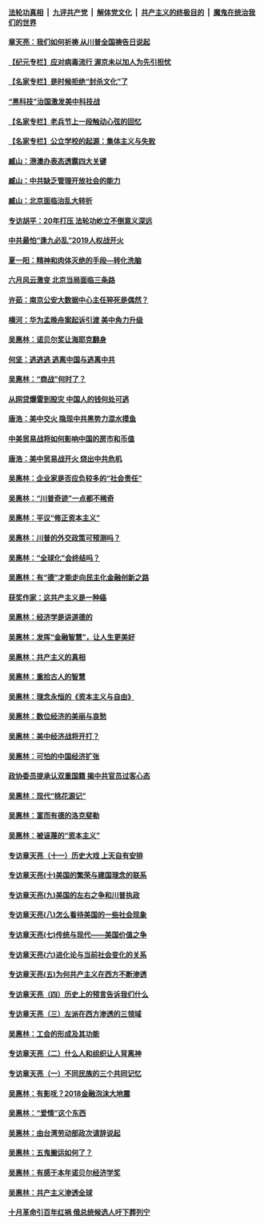 

####  [法轮功真相](../../../../basic/blob/master/README.md?t=07051302) &nbsp;|&nbsp; [九评共产党](../../../../9ping.md/blob/master/README.md?t=07051302) &nbsp;|&nbsp; [解体党文化](../../../../jtdwh.md/blob/master/README.md?t=07051302)  &nbsp;|&nbsp; [共产主义的终极目的](../../../../gczydzjmd.md/blob/master/README.md?t=07051302) &nbsp;|&nbsp; [魔鬼在统治我们的世界](../../../../mgztzwmdsj.md/blob/master/README.md?t=07051302) 

#### [章天亮：我们如何祈祷 从川普全国祷告日说起](../pages/nsc423/n11944627.md?t=07051302) 

#### [【纪元专栏】应对病毒流行 渥京未以加人为先引担忧](../pages/nsc423/n11875714.md?t=07051302) 

#### [【名家专栏】是时候拒绝“封杀文化”了](../pages/nsc423/n11814093.md?t=07051302) 

#### [“黑科技”治国激发美中科技战](../pages/nsc423/n11638056.md?t=07051302) 

#### [【名家专栏】老兵节上一段触动心弦的回忆](../pages/nsc423/n11646016.md?t=07051302) 

#### [【名家专栏】公立学校的起源：集体主义与失败](../pages/nsc423/n11601833.md?t=07051302) 

#### [臧山：港澳办表态透露四大关键](../pages/nsc423/n11421628.md?t=07051302) 

#### [臧山：中共缺乏管理开放社会的能力](../pages/nsc423/n11407457.md?t=07051302) 

#### [臧山：北京面临治乱大转折](../pages/nsc423/n11406895.md?t=07051302) 

#### [专访胡平：20年打压 法轮功屹立不倒意义深远](../pages/nsc423/n11398800.md?t=07051302) 

#### [中共最怕“逢九必乱”2019人权战开火](../pages/nsc423/n11385248.md?t=07051302) 

#### [夏一阳：精神和肉体灭绝的手段—转化洗脑](../pages/nsc423/n11368250.md?t=07051302) 

#### [六月风云激变 北京当局面临三条路](../pages/nsc423/n11313668.md?t=07051302) 

#### [许茹：南京公安大数据中心主任猝死是偶然？](../pages/nsc423/n11064744.md?t=07051302) 

#### [横河：华为孟晚舟案起诉引渡 美中角力升级](../pages/nsc423/n11027230.md?t=07051302) 

#### [吴惠林：诺贝尔奖让海耶克翻身](../pages/nsc423/n10890049.md?t=07051302) 

#### [何坚：逃逃逃 逃离中国与逃离中共](../pages/nsc423/n10592891.md?t=07051302) 

#### [吴惠林：“商战”何时了？](../pages/nsc423/n10573558.md?t=07051302) 

#### [从网贷爆雷到股灾 中国人的钱何处可逃](../pages/nsc423/n10572800.md?t=07051302) 

#### [唐浩：美中交火 隐现中共黑势力混水摸鱼](../pages/nsc423/n10544040.md?t=07051302) 

#### [中美贸易战将如何影响中国的房市和币值](../pages/nsc423/n10543697.md?t=07051302) 

#### [唐浩：美中贸易战开火 烧出中共危机](../pages/nsc423/n10540126.md?t=07051302) 

#### [吴惠林：企业家是否应负较多的“社会责任”](../pages/nsc423/n10535022.md?t=07051302) 

#### [吴惠林：“川普奇迹”一点都不稀奇](../pages/nsc423/n10512808.md?t=07051302) 

#### [吴惠林：平议“修正资本主义”](../pages/nsc423/n10495724.md?t=07051302) 

#### [吴惠林：川普的外交政策可预测吗？](../pages/nsc423/n10462387.md?t=07051302) 

#### [吴惠林：“全球化”会终结吗？](../pages/nsc423/n10452838.md?t=07051302) 

#### [吴惠林：有“德”才能走向民主化金融创新之路](../pages/nsc423/n10432292.md?t=07051302) 

#### [获奖作家：这共产主义是一种癌](../pages/nsc423/n10431541.md?t=07051302) 

#### [吴惠林：经济学是讲道德的](../pages/nsc423/n10398014.md?t=07051302) 

#### [吴惠林：发挥“金融智慧”，让人生更美好](../pages/nsc423/n10375019.md?t=07051302) 

#### [吴惠林：共产主义的真相](../pages/nsc423/n10351394.md?t=07051302) 

#### [吴惠林：重拾古人的智慧](../pages/nsc423/n10337691.md?t=07051302) 

#### [吴惠林：理念永恒的《资本主义与自由》](../pages/nsc423/n10316274.md?t=07051302) 

#### [吴惠林：数位经济的美丽与哀愁](../pages/nsc423/n10292946.md?t=07051302) 

#### [吴惠林：美中经济战将开打？](../pages/nsc423/n10258825.md?t=07051302) 

#### [吴惠林：可怕的中国经济扩张](../pages/nsc423/n10219147.md?t=07051302) 

#### [政协委员提承认双重国籍 揭中共官员过客心态](../pages/nsc423/n10208809.md?t=07051302) 

#### [吴惠林：现代“桃花源记”](../pages/nsc423/n10185234.md?t=07051302) 

#### [吴惠林：富而有德的洛克斐勒](../pages/nsc423/n10142264.md?t=07051302) 

#### [吴惠林：被诬蔑的“资本主义”](../pages/nsc423/n10124816.md?t=07051302) 

#### [专访章天亮（十一）历史大戏 上天自有安排](../pages/nsc423/n10094905.md?t=07051302) 

#### [专访章天亮(十)美国的繁荣与建国理念的联系](../pages/nsc423/n10094899.md?t=07051302) 

#### [专访章天亮(九)美国的左右之争和川普执政](../pages/nsc423/n10094889.md?t=07051302) 

#### [专访章天亮(八)怎么看待美国的一些社会现象](../pages/nsc423/n10094857.md?t=07051302) 

#### [专访章天亮(七)传统与现代——美国价值之争](../pages/nsc423/n10093140.md?t=07051302) 

#### [专访章天亮(六)进化论与当前社会变化的关系](../pages/nsc423/n10092036.md?t=07051302) 

#### [专访章天亮(五)为何共产主义在西方不断渗透](../pages/nsc423/n10083620.md?t=07051302) 

#### [专访章天亮（四）历史上的预言告诉我们什么](../pages/nsc423/n10083606.md?t=07051302) 

#### [专访章天亮（三）左派在西方渗透的三领域](../pages/nsc423/n10081115.md?t=07051302) 

#### [吴惠林：工会的形成及其功能](../pages/nsc423/n10080633.md?t=07051302) 

#### [专访章天亮（二）什么人和组织让人背离神](../pages/nsc423/n10076637.md?t=07051302) 

#### [专访章天亮（一）不同民族的三个共同记忆](../pages/nsc423/n10074188.md?t=07051302) 

#### [吴惠林：有影呒？2018金融泡沫大地震](../pages/nsc423/n10040534.md?t=07051302) 

#### [吴惠林：“爱情”这个东西](../pages/nsc423/n10019423.md?t=07051302) 

#### [吴惠林：由台湾劳动部政次请辞说起](../pages/nsc423/n9979679.md?t=07051302) 

#### [吴惠林：五鬼搬运如何了？](../pages/nsc423/n9925338.md?t=07051302) 

#### [吴惠林：有感于本年诺贝尔经济学奖](../pages/nsc423/n9871883.md?t=07051302) 

#### [吴惠林：共产主义渗透全球](../pages/nsc423/n9812748.md?t=07051302) 

#### [十月革命引百年红祸 俄总统候选人吁下葬列宁](../pages/nsc423/n9810182.md?t=07051302) 

